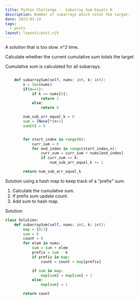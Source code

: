 ```yaml
---
title: Python Challenge -  Subarray Sum Equals K
description: Number of subarrays which total the target.
date: 2023-03-14
tags:
  - posts
layout: layouts/post.njk
---
```


A solution that is too slow. n^2 time.

Calculate whether the current cumulative sum totals the target.

Cumulative sum is calculated for all subarrays.

```python

    def subarraySum(self, nums: int, k: int):
        n = len(nums)
        if(n==1):
            if k == nums[0]:
                return 1
            else:
                return 0

        num_sub_arr_equal_k = 0
        sum = [None]*(n+1)
        sum[0] = 0


        for start_index in range(n):
            curr_sum = 0
            for end_index in range(start_index,n):
                curr_sum = curr_sum + nums[end_index]
                if curr_sum == k:
                    num_sub_arr_equal_k += 1

        return num_sub_arr_equal_k


```

Solution using a hash map to keep track of a "prefix" sum.

1. Calculate the cumulative sum.
2. If prefix sum update count.
3. Add sum to hash map.

Solution:

```python
class Solution:
    def subarraySum(self, nums: int, k: int):
        map = {0:1}
        sum = 0
        count = 0
        for elem in nums:
            sum = sum + elem
            prefix = sum - k
            if prefix in map:
                count = count + map[prefix]

            if sum in map:
                map[sum] = map[sum] + 1
            else:
                map[sum] = 1

        return count
```
